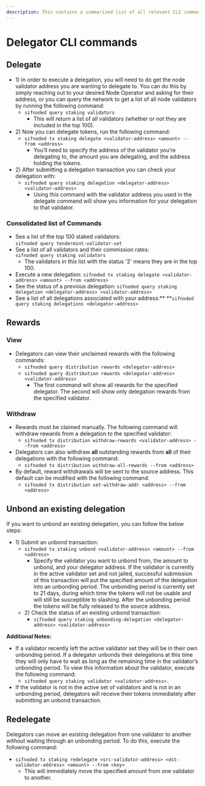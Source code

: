 ```yaml
---
description: This contains a summarized list of all relevant CLI commands for delegators
---
```


# Delegator CLI commands

## Delegate

* 1\) In order to execute a delegation, you will need to do get the node validator address you are wanting to delegate to. You can do this by simply reaching out to your desired Node Operator and asking for their address, or you can query the network to get a list of all node validators by running the following command:
  * `sifnoded query staking validators`
    * This will return a list of all validators (whether or not they are included in the top 100).&#x20;
* 2\) Now you can  delegate tokens, run the following command:
  * `sifnoded tx staking delegate <validator-address> <amount> --from <address>`
    * You’ll need to specify the address of the validator you’re delegating to, the amount you are delegating, and the address holding the tokens.
* 2\) After submitting a delegation transaction you can check your delegation with:
  * `sifnoded query staking delegation <delegator-address> <validator-address>`
    * Using this command with the validator address you used in the delegate command will show you information for your delegation to that validator.

### Consolidated list of Commands

* See a list of the top 100 staked validators: \
  `sifnoded query tendermint-validator-set`
* See a list of all validators and their commission rates: \
  `sifnoded query staking validators`
  * The validators in this list with the status '2' means they are in the top 100.
* Execute a new delegation: `sifnoded tx staking delegate <validator-address> <amount> --from <address>`
* See the status of a previous delegation: `sifnoded query staking delegation <delegator-address> <validator-address>`
* See a list of all delegations associated with your address:** **`sifnoded query staking delegations <delegator-address>`

## **Rewards**

### **View**

* Delegators can view their unclaimed rewards with the following commands:&#x20;
  * `sifnoded query distribution rewards <delegator-address> `
  * `sifnoded query distribution rewards <delegator-address> <validator-address>`
    * The first command will show all rewards for the specified delegator. The second will show only delegation rewards from the specified validator.

### Withdraw

* Rewards must be claimed manually. The following command will withdraw rewards from a delegation to the specified validator:
  * `sifnoded tx distribution withdraw-rewards <validator-address> --from <address> `
* Delegators can also withdraw **all** outstanding rewards from **all** of their delegations with the following command:
  * `sifnoded tx distribution withdraw-all-rewards --from <address>`
* By default, reward withdrawals will be sent to the source address. This default can be modified with the following command:
  * `sifnoded tx distribution set-withdraw-addr <address> --from <address>`

## **Unbond an existing delegation**

If you want to unbond an existing delegation, you can follow the below steps:

* 1\) Submit an unbond transaction:
  * `sifnoded tx staking unbond <validator-address> <amount> --from <address> `
    * Specify the validator you want to unbond from, the amount to unbond, and your delegator address. If the validator is currently in the active validator set and not jailed, successful submission of this transaction will put the specified amount of the delegation into an unbonding period. The unbonding period is currently set to 21 days, during which time the tokens will not be usable and will still be susceptible to slashing. After the unbonding period the tokens will be fully released to the source address.
  * 2\) Check the status of an existing unbond transaction:
    * `sifnoded query staking unbonding-delegation <delegator-address> <validator-address>`

**Additional Notes:**

* If a validator recently left the active validator set they will be in their own unbonding period. If a delegator unbonds their delegations at this time they will only have to wait as long as the remaining time in the validator’s unbonding period. To view this information about the validator, execute the following command:
  * `sifnoded query staking validator <validator-address>.`
* If the validator is not in the active set of validators and is not in an unbonding period, delegators will receive their tokens immediately after submitting an unbond transaction.

## **Redelegate**

Delegators can move an existing delegation from one validator to another without waiting through an unbonding period. To do this, execute the following command:

* `sifnoded tx staking redelegate <src-validator-address> <dst-validator-address> <amount> --from <key>`
  * This will immediately move the specified amount from one validator to another.


